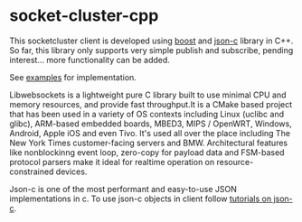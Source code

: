 # socket-cluster-cpp
This socketcluster client is developed using [boost](https://github.com/warmcat/libwebsockets) and [json-c](https://github.com/json-c/json-c) library in C++. So far, this library only supports very simple publish and subscribe, pending interest... more functionality can be added.

See [examples](https://github.com/danielcloran/socket-cluster-cpp/tree/main/examples) for implementation.

Libwebsockets is a lightweight pure C library built to use minimal CPU and memory resources, and provide fast throughput.It is a CMake based project that has been used in a variety of OS contexts including Linux (uclibc and glibc), ARM-based embedded boards, MBED3, MIPS / OpenWRT, Windows, Android, Apple iOS and even Tivo. It's used all over the place including The New York Times customer-facing servers and BMW. Architectural features like nonblockinng event loop, zero-copy for payload data and FSM-based protocol parsers make it ideal for realtime operation on resource-constrained devices.

Json-c is one of the most performant and easy-to-use JSON implementations in c. To use json-c objects in client follow [tutorials on json-c](https://linuxprograms.wordpress.com/2010/05/20/json-c-libjson-tutorial/).

